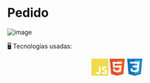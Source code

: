# Pedido

![image](https://github.com/victoriaflb/Pedido/assets/122183830/9adb6b19-0318-4705-93d3-0accf2711822)



🖥 Tecnologias usadas:
<div style="display:flex; justify-content: center; align-items: center" height="30" width="40"><br>
 <img alt="javascript" height="40" src="https://raw.githubusercontent.com/devicons/devicon/master/icons/javascript/javascript-plain.svg">
   <img alt="html5" height="40"  src="https://raw.githubusercontent.com/devicons/devicon/master/icons/html5/html5-original.svg">
   <img alt="css"   height="40" src="https://raw.githubusercontent.com/devicons/devicon/master/icons/css3/css3-original.svg">
</div>
